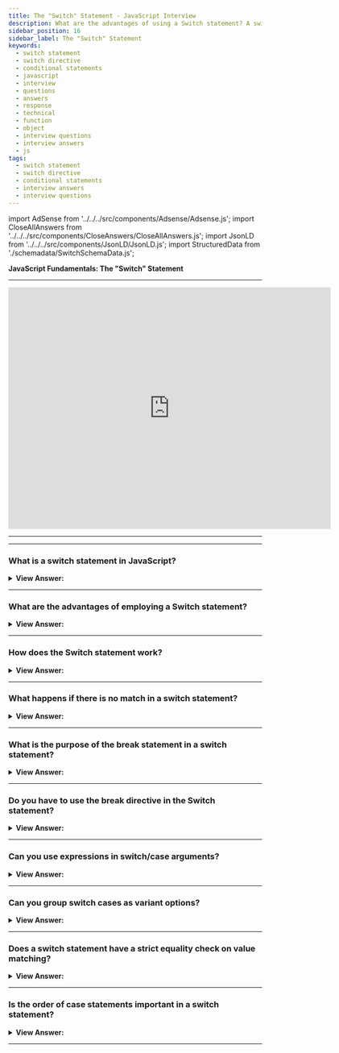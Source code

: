 ```yaml
---
title: The "Switch" Statement - JavaScript Interview
description: What are the advantages of using a Switch statement? A switch statement can replace multiple if checks, it is more descriptive, and easier to read. 
sidebar_position: 16
sidebar_label: The "Switch" Statement
keywords:
  - switch statement
  - switch directive
  - conditional statements
  - javascript
  - interview
  - questions
  - answers
  - response
  - technical
  - function
  - object
  - interview questions
  - interview answers
  - js
tags:
  - switch statement
  - switch directive
  - conditional statements
  - interview answers
  - interview questions
---
```


import AdSense from '../../../src/components/Adsense/Adsense.js';
import CloseAllAnswers from '../../../src/components/CloseAnswers/CloseAllAnswers.js';
import JsonLD from '../../../src/components/JsonLD/JsonLD.js';
import StructuredData from './schemadata/SwitchSchemaData.js';

<JsonLD data={StructuredData} />

<head>
  <title>The Switch Statement | JavaScript Frontend Phone Interview</title>
</head>

**JavaScript Fundamentals: The "Switch" Statement**

---

<div class='videoWrapper'>
<iframe
    width="640"
    height="480"
    src="https://www.youtube.com/embed/Sxjy2d7Ldck"
    frameborder="0"
    allow="autoplay; encrypted-media"
    allowfullscreen
>
</iframe>
</div>

---

<AdSense />

---

<CloseAllAnswers />

### What is a switch statement in JavaScript?

<details>
  <summary><strong>View Answer:</strong></summary>
  <div>
  <div><strong>Interview Response:</strong> A switch statement in JavaScript is a control flow statement that evaluates an expression and executes a specific block of code based on the matched case.
</div><br/>
  </div>
</details>

---

### What are the advantages of employing a Switch statement?

<details>
  <summary><strong>View Answer:</strong></summary>
  <div>
  <div><strong>Interview Response:</strong> A switch statement can replace multiple checks, and it is more descriptive and easier to read. Switch statements improve code readability, provide better performance, simplify complex conditionals, enhance maintainability, and support cleaner syntax.
<br />
  </div><br />
  <div><strong className="codeExample">Code Example:</strong> The SWITCH Statement<br /><br />

  <div></div>

```js
let x = 0;
switch (x) {
  case 0:
    text = 'Off';
    break;
  case 1:
    text = 'On';
    break;
  default:
    text = 'No value found';
}
```

  </div>
  </div>
</details>

---

### How does the Switch statement work?

<details>
  <summary><strong>View Answer:</strong></summary>
  <div>
  <div><strong>Interview Response:</strong> The switch statement works by checking the initial value against the case values. If the initial value equals one of the case values, it stops. An optional default value is used if the switch condition does not equal one of the case values.
</div><br />
  <div><strong className="codeExample">Code Example:</strong> Syntax<br /><br />

  <div></div>

```js
let x = 'value2';

switch(x) {
  case 'value1':  // if (x === 'value1')
    ...
    [break]

  case 'value2':  // if (x === 'value2')
    ...
    [break]

  default:
    ...
    [break]
}
```

  </div>
  </div>
</details>

---

### What happens if there is no match in a switch statement?

<details>
  <summary><strong>View Answer:</strong></summary>
  <div>
  <div><strong>Interview Response:</strong> If no match is found in a switch statement, the code inside the default case executes, if provided. Otherwise, the switch statement exits without action.
  </div><br />
  <div><strong className="codeExample">Code Example:</strong><br /><br />

  <div></div>

Here is an example of a switch statement with and without a default case.

```javascript
let fruit = "apple";

switch (fruit) {
    case "banana":
        console.log("I am a banana.");
        break;
    case "orange":
        console.log("I am an orange.");
        break;
    default:
        console.log("Unknown fruit.");  // This line will execute
}

let vegetable = "carrot";

switch (vegetable) {
    case "potato":
        console.log("I am a potato.");
        break;
    case "tomato":
        console.log("I am a tomato.");
        break;
    // No default case
}

// Output:
// Unknown fruit.
```

In the first `switch` statement, because there's no case for "apple", the `default` case is executed. In the second `switch` statement, because there's no case for "carrot" and no `default` case, the entire `switch` statement is skipped.

  </div>
  </div>
</details>

---

### What is the purpose of the break statement in a switch statement?

<details>
  <summary><strong>View Answer:</strong></summary>
  <div>
  <div><strong>Interview Response:</strong> The `break` statement in a JavaScript `switch` statement is used to prevent the code from running into the next `case` once a match is found and its code has been executed.
  </div>
  </div>
</details>

---

### Do you have to use the break directive in the Switch statement?

<details>
  <summary><strong>View Answer:</strong></summary>
  <div>
  <div><strong>Interview Response:</strong> No, but we should proceed with caution because the execution continues to the proceeding cases without any checks. We should use the break statement according to the specification.
</div><br />
  <div><strong className="codeExample">Code Example:</strong> An example without break<br /><br />

  <div></div>

```js
let a = 2 + 2;

switch (a) {
  case 3:
    console.log('Too small');
  case 4:
    console.log('Exactly!');
  case 5:
    console.log('Too big');
  default:
    console.log("I don't know such values");
}

// Output:
// 'Exactly'
// 'Too Big'
// 'I don't know such values'
```

  </div>
  </div>
</details>

---

### Can you use expressions in switch/case arguments?

<details>
  <summary><strong>View Answer:</strong></summary>
  <div>
  <div><strong>Interview Response:</strong> Yes, it's possible to use expressions as arguments for switch and case statements, as long as they evaluate to a valid constant value or variable for comparison.
</div><br />
  <div><strong className="codeExample">Code Example:</strong><br /><br />

  <div></div>

```js
let a = '1';
let b = 0;

switch (+a) {
  case b + 1:
    console.log('this runs, because +a is 1, exactly equals b+1');
    break;
  default:
    console.log("this doesn't run");
}
// Output: this runs, because +a is 1, exactly equals b+1

//////////////////////////////////////

let a = 10;
let b = 0;

switch (a * 10) {
  case 100:
    console.log('this runs, because +a is 1, exactly equals b+1');
    break;
  default:
    console.log("this doesn't run");
}
// Output: this runs, because a * 10 = 100
```

  </div>
  </div>
</details>

---

### Can you group switch cases as variant options?

<details>
  <summary><strong>View Answer:</strong></summary>
  <div>
  <div><strong>Interview Response:</strong> Yes, you can group switch cases as variant options by stacking case labels without any code or break between them, allowing multiple cases to share a single block.
</div><br />
  <div><strong className="codeExample">Code Example:</strong> For instance, suppose we want the identical code to run for cases 3 and 5.<br /><br />

  <div></div>

```js
let a = 3;

switch (a) {
  case 4:
    console.log('Right!');
    break;

  case 3: // (*) grouped two cases
  case 5:
    console.log('Wrong!');
    console.log("Why don't you take a math class?");
    break;

  default:
    console.log('The result is strange. Really.');
}
```

  </div>
  </div>
</details>

---

### Does a switch statement have a strict equality check on value matching?

<details>
  <summary><strong>View Answer:</strong></summary>
  <div>
  <div><strong>Interview Response:</strong> Switch statements use strict equality checks for value matching, meaning both value and type must match for a case to execute. No type coercion occurs during comparison.
</div><br />
  <div><strong className="codeExample">Code Example:</strong><br /><br />

  <div></div>

```js
let arg = prompt('Enter a value?');
switch (arg) {
  case '0':
  case '1':
    console.log('One or zero');
    break;

  case '2':
    console.log('Two');
    break;

  case 3:
    console.log('Never executes!');
    break;
  default:
    console.log('An unknown value');
}
```

  </div>
  </div>
</details>

---

### Is the order of case statements important in a switch statement?

<details>
  <summary><strong>View Answer:</strong></summary>
  <div>
  <div><strong>Interview Response:</strong> The order of case statements is important in a switch statement, especially when employing fall-through behavior. Cases are evaluated sequentially, so a matching case found earlier will prevent subsequent cases from being tested, affecting execution and performance.
  </div><br />
  <div><strong className="codeExample">Code Example:</strong><br /><br />

  <div></div>

```javascript
let value = 'apple';

switch (value) {
  case 'apple':
    console.log('Apple');
    break;
  case 'apple':
    console.log('Second Apple');
    break;
  default:
    console.log('Default');
}
```

In this code, the output will be 'Apple'. Even though there's a second case for 'apple', it never gets executed because the first match triggers a `break`, stopping the switch.

  </div>
  </div>
</details>

---
